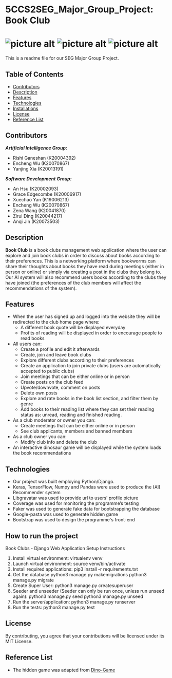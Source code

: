 # 5CCS2SEG_Major_Group_Project: Book Club
![picture alt](https://img.shields.io/badge/tests-607%20passed-brightgreen)
![picture alt](https://img.shields.io/badge/coverage-93%25-green)
![picture alt](https://img.shields.io/badge/licence-MIT-9cf)
=============
This is a readme file for our SEG Major Group Project.

## Table of Contents
  * [Contributors](#Contributors "Go to Contributors")
  * [Description](#Description "Go to Description")
  * [Features](#Features "Go to Features")
  * [Technologies](#Technologies "Go to Technologies")
  * [Installations](#How-to-run-the-project "Go to Installations")
  * [License](#License "Go to License")
  * [Reference List](#Reference-list "Go to Reference List")

## Contributors
***Artificial Intelligence Group:***
  * Rishi Ganeshan (K20004392)
  * Encheng Wu (K20070867)
  * Yanjing Xia (K20013191)

***Software Development Group:***
* An Hsu (K20002093)
* Grace Edgecombe (K20006917)
* Xuechao Yan (K19006213)
* Encheng Wu (K20070867)
* Zena Wang (K20041870)
* Zirui Ding (K20044217)
* Anqi Jin (K20073503)

## Description
**Book Club** is a book clubs management web application where the user can explore and join book clubs in order to discuss about books according to their preferences. This is a networking platform where bookworms can share their thoughts about books they have read during meetings (either in person or online) or simply via creating a post in the clubs they belong to. Our AI system will also recommend users books according to the clubs they have joined (the preferences of the club members will affect the recommendations of the system).

## Features
* When the user has signed up and logged into the website they will be redirected to the club home page where:
	* A different book quote will be displayed everyday
	* Profits of reading will be displayed in order to encourage people to read books
* All users can:
	* Create a profile and edit it afterwards
	* Create, join and leave book clubs
	* Explore different clubs according to their preferences
	* Create an application to join private clubs (users are automatically accepted to public clubs)
	* Join meetings that can be either online or in person
	* Create posts on the club feed
	* Upvote/downvote, comment on posts
	* Delete own posts
	* Explore and rate books in the book list section, and filter them by genre
	* Add books to their reading list where they can set their reading status as: unread, reading and finished reading.
* As a club moderator or owner you can:
	* Create meetings that can be either online or in person
  * See club applicants, members and banned members
* As a club owner you can:
	* Modify club info and delete the club
* An interactive dinosaur game will be displayed while the system loads the book recommendations

## Technologies
* Our project was built employing Python/Django.
* Keras, TensorFlow, Numpy and Pandas were used to produce the (AI) Recommender system
* Libgravatar was used to provide url to users’ profile picture
* Coverage was used for monitoring the programme’s testing
* Faker was used to generate fake data for bootstrapping the database
* Google-pasta was used to generate hidden game
* Bootstrap was used to design the programme's front-end

<!-- The location where the software or software component is deployed and sufficient information to access it.  The latter includes access credentials for the different types of user who may employ the software. -->

## How to run the project
Book Clubs - Django Web Application Setup Instructions
1. Install virtual environment:
    virtualenv venv
2. Launch virtual environment:
    source venv/bin/activate
3. Install required applications:
    pip3 install -r requirements.txt
4. Get the database
    python3 manage.py makemigrations
    python3 manage.py migrate
5. Create Super User:
    python3 manage.py createsuperuser
6. Seeder and unseeder (Seeder can only be run once, unless run unseed again):
    python3 manage.py seed
    python3 manage.py unseed
7. Run the server/application:
    python3 manage.py runserver
8. Run the tests:
    python3 manage.py test

## License
By contributing, you agree that your contributions will be licensed under its MIT License.

## Reference List
* The hidden game was adapted from [Dino-Game](https://github.com/WebDevSimplified/chrome-dino-game-clone "Dino-Game")
